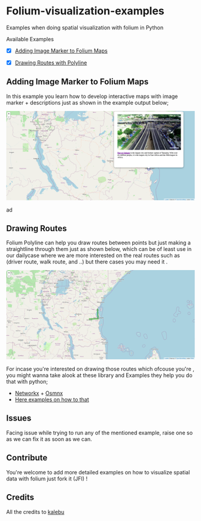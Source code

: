
# Folium-visualization-examples

Examples when doing spatial visualization with folium  in Python


Available Examples

- [x] [Adding Image Marker to Folium Maps](https://github.com/Kalebu/Folium-visualization-examples/tree/main/image-marker)
- [x] [Drawing Routes with Polyline](https://github.com/Kalebu/Folium-visualization-examples/tree/main/drawing-route)


## Adding Image Marker to Folium Maps

In this example you learn how to develop interactive maps with image marker + descriptions just as shown in the example output below;

![](image-marker/image-marker-example.png)

ad
## Drawing Routes

Folium Polyline can help you draw routes between points but just making a straightline through them just as shown below, which can be of least use in our dailycase where we are more interested on the real routes such as (driver route, walk route, and ..) but there cases you may need it . 

![](drawing-route/polyline.png)

For incase you're interested on drawing those routes which ofcouse you're , you might wanna take alook at these library and Examples they help you  do that with python;
- [Networkx](https://github.com/networkx/networkx) + [Osmnx](https://github.com/gboeing/osmnx)
- [Here examples on how to that](https://github.com/gboeing/osmnx-examples/blob/main/notebooks/11-plot-routes-folium-web-map.ipynb)

## Issues

Facing issue while trying to run any of the mentioned example, raise one  so as we can fix it as soon as we can.

## Contribute

You're welcome to add more detailed examples on how to visualize spatial data with folium just fork it (JFI) !

## Credits

All the credits to [kalebu](https://github.com/kalebu)